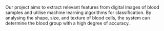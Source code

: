 Our project aims to extract relevant features from digital images of blood samples and utilise machine learning algorithms for classification. 
By analysing the shape, size, and texture of blood cells, the system can determine the blood group with a high degree of accuracy.
